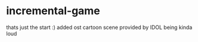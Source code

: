 # incremental-game
thats just the start :)
added ost cartoon scene provided by IDOL being kinda loud
